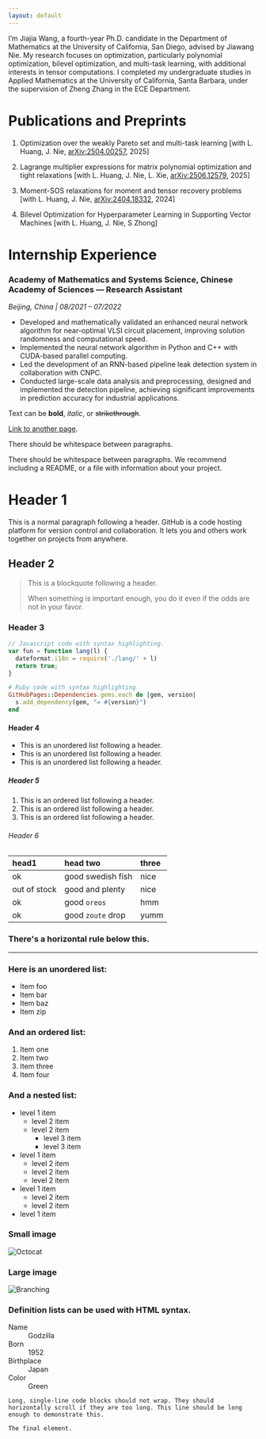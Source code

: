 ```yaml
---
layout: default
---
```



  I’m Jiajia Wang, a fourth-year Ph.D. candidate in the Department of Mathematics at the University of California, San Diego, advised by Jiawang Nie. My research focuses on optimization, particularly polynomial optimization, bilevel optimization, and multi-task learning, with additional interests in tensor computations. I completed my undergraduate studies in Applied Mathematics at the University of California, Santa Barbara, under the supervision of Zheng Zhang in the ECE Department.
  
# Publications and Preprints
1. Optimization over the weakly Pareto set and multi-task learning
   [with L. Huang, J. Nie,  [arXiv:2504.00257](https://arxiv.org/abs/2504.00257), 2025] 

3. Lagrange multiplier expressions for matrix polynomial optimization and tight relaxations
   [with L. Huang, J. Nie, L. Xie, [arXiv:2506.12579](https://arxiv.org/abs/2506.12579), 2025] 

4. Moment-SOS relaxations for moment and tensor recovery problems
   [with L. Huang, J. Nie, [arXiv:2404.18332](https://arxiv.org/abs/2404.18332), 2024]

5. Bilevel Optimization for Hyperparameter Learning in Supporting Vector Machines
   [with L. Huang, J. Nie, S Zhong]

# Internship Experience 
### Academy of Mathematics and Systems Science, Chinese Academy of Sciences — Research Assistant  
*Beijing, China | 08/2021 – 07/2022*

- Developed and mathematically validated an enhanced neural network algorithm for near-optimal VLSI circuit placement, improving solution randomness and computational speed.  
- Implemented the neural network algorithm in Python and C++ with CUDA-based parallel computing.  
- Led the development of an RNN-based pipeline leak detection system in collaboration with CNPC.  
- Conducted large-scale data analysis and preprocessing, designed and implemented the detection pipeline, achieving significant improvements in prediction accuracy for industrial applications.


Text can be **bold**, _italic_, or ~~strikethrough~~.

[Link to another page](./another-page.html).

There should be whitespace between paragraphs.

There should be whitespace between paragraphs. We recommend including a README, or a file with information about your project.

# Header 1

This is a normal paragraph following a header. GitHub is a code hosting platform for version control and collaboration. It lets you and others work together on projects from anywhere.

## Header 2

> This is a blockquote following a header.
>
> When something is important enough, you do it even if the odds are not in your favor.

### Header 3

```js
// Javascript code with syntax highlighting.
var fun = function lang(l) {
  dateformat.i18n = require('./lang/' + l)
  return true;
}
```

```ruby
# Ruby code with syntax highlighting
GitHubPages::Dependencies.gems.each do |gem, version|
  s.add_dependency(gem, "= #{version}")
end
```

#### Header 4

*   This is an unordered list following a header.
*   This is an unordered list following a header.
*   This is an unordered list following a header.

##### Header 5

1.  This is an ordered list following a header.
2.  This is an ordered list following a header.
3.  This is an ordered list following a header.

###### Header 6

| head1        | head two          | three |
|:-------------|:------------------|:------|
| ok           | good swedish fish | nice  |
| out of stock | good and plenty   | nice  |
| ok           | good `oreos`      | hmm   |
| ok           | good `zoute` drop | yumm  |

### There's a horizontal rule below this.

* * *

### Here is an unordered list:

*   Item foo
*   Item bar
*   Item baz
*   Item zip

### And an ordered list:

1.  Item one
1.  Item two
1.  Item three
1.  Item four

### And a nested list:

- level 1 item
  - level 2 item
  - level 2 item
    - level 3 item
    - level 3 item
- level 1 item
  - level 2 item
  - level 2 item
  - level 2 item
- level 1 item
  - level 2 item
  - level 2 item
- level 1 item

### Small image

![Octocat](https://github.githubassets.com/images/icons/emoji/octocat.png)

### Large image

![Branching](https://guides.github.com/activities/hello-world/branching.png)


### Definition lists can be used with HTML syntax.

<dl>
<dt>Name</dt>
<dd>Godzilla</dd>
<dt>Born</dt>
<dd>1952</dd>
<dt>Birthplace</dt>
<dd>Japan</dd>
<dt>Color</dt>
<dd>Green</dd>
</dl>

```
Long, single-line code blocks should not wrap. They should horizontally scroll if they are too long. This line should be long enough to demonstrate this.
```

```
The final element.
```
